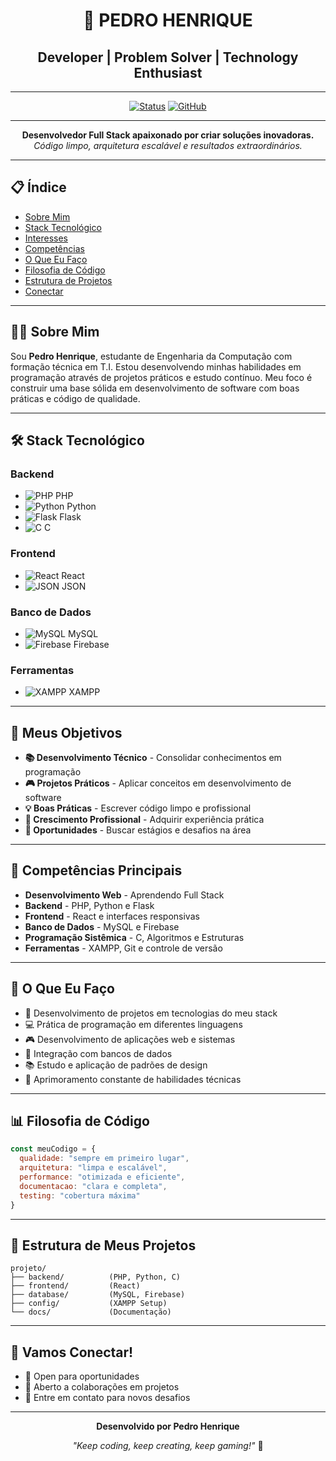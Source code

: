 <div align="center">

# 🚀 PEDRO HENRIQUE

## Developer | Problem Solver | Technology Enthusiast

---

[![Status](https://img.shields.io/badge/Status-Active-00ff00?style=for-the-badge)]()
[![GitHub](https://img.shields.io/badge/GitHub-Profile-ff0000?style=for-the-badge&logo=github)](https://github.com)

---

**Desenvolvedor Full Stack apaixonado por criar soluções inovadoras.**  
*Código limpo, arquitetura escalável e resultados extraordinários.*

</div>

---

## 📋 Índice

- [Sobre Mim](#-sobre-mim)
- [Stack Tecnológico](#-stack-tecnológico)
- [Interesses](#-interesses)
- [Competências](#-competências-principais)
- [O Que Eu Faço](#-o-que-eu-faço)
- [Filosofia de Código](#-filosofia-de-código)
- [Estrutura de Projetos](#-estrutura-de-meus-projetos)
- [Conectar](#-vamos-conectar)

---

## 👨‍💻 Sobre Mim

Sou **Pedro Henrique**, estudante de Engenharia da Computação com formação técnica em T.I. Estou desenvolvendo minhas habilidades em programação através de projetos práticos e estudo contínuo. Meu foco é construir uma base sólida em desenvolvimento de software com boas práticas e código de qualidade.

---

## 🛠️ Stack Tecnológico

### Backend
- ![PHP](https://img.shields.io/badge/PHP-777BB4?style=flat-square&logo=php&logoColor=white) PHP
- ![Python](https://img.shields.io/badge/Python-3776AB?style=flat-square&logo=python&logoColor=white) Python
- ![Flask](https://img.shields.io/badge/Flask-000000?style=flat-square&logo=flask&logoColor=white) Flask
- ![C](https://img.shields.io/badge/C-A8B9CC?style=flat-square&logo=c&logoColor=white) C

### Frontend
- ![React](https://img.shields.io/badge/React-61DAFB?style=flat-square&logo=react&logoColor=black) React
- ![JSON](https://img.shields.io/badge/JSON-000000?style=flat-square&logo=json&logoColor=white) JSON

### Banco de Dados
- ![MySQL](https://img.shields.io/badge/MySQL-4479A1?style=flat-square&logo=mysql&logoColor=white) MySQL
- ![Firebase](https://img.shields.io/badge/Firebase-FFCA28?style=flat-square&logo=firebase&logoColor=black) Firebase

### Ferramentas
- ![XAMPP](https://img.shields.io/badge/XAMPP-FB7A24?style=flat-square&logo=apachefriends&logoColor=white) XAMPP

---

## 🎯 Meus Objetivos

- **📚 Desenvolvimento Técnico** - Consolidar conhecimentos em programação
- **🎮 Projetos Práticos** - Aplicar conceitos em desenvolvimento de software
- **💡 Boas Práticas** - Escrever código limpo e profissional
- **🚀 Crescimento Profissional** - Adquirir experiência prática
- **🤝 Oportunidades** - Buscar estágios e desafios na área

---

## 💪 Competências Principais

- **Desenvolvimento Web** - Aprendendo Full Stack
- **Backend** - PHP, Python e Flask
- **Frontend** - React e interfaces responsivas
- **Banco de Dados** - MySQL e Firebase
- **Programação Sistêmica** - C, Algoritmos e Estruturas
- **Ferramentas** - XAMPP, Git e controle de versão

---

## 🎯 O Que Eu Faço

- 📖 Desenvolvimento de projetos em tecnologias do meu stack
- 💻 Prática de programação em diferentes linguagens
- 🎮 Desenvolvimento de aplicações web e sistemas
- 🔧 Integração com bancos de dados
- 📚 Estudo e aplicação de padrões de design
- 🚀 Aprimoramento constante de habilidades técnicas

---

## 📊 Filosofia de Código

```javascript
const meuCodigo = {
  qualidade: "sempre em primeiro lugar",
  arquitetura: "limpa e escalável",
  performance: "otimizada e eficiente",
  documentacao: "clara e completa",
  testing: "cobertura máxima"
}
```

---

## 📁 Estrutura de Meus Projetos

```
projeto/
├── backend/          (PHP, Python, C)
├── frontend/         (React)
├── database/         (MySQL, Firebase)
├── config/           (XAMPP Setup)
└── docs/             (Documentação)
```

---

## 🔗 Vamos Conectar!

- 💼 Open para oportunidades
- 🤝 Aberto a colaborações em projetos
- 📧 Entre em contato para novos desafios

---

<div align="center">

**Desenvolvido por Pedro Henrique**

*"Keep coding, keep creating, keep gaming!"* 🚀

</div>

